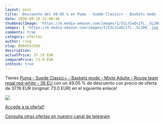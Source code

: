 ```yaml
---
layout: post
title: 'Descuento del 49.05 % en Puma - Suede Classic+ - Baskets mode - M'
date: 2020-09-16 22:08:46
thumbnailImage: 'https://m.media-amazon.com/images/I/51LtCwQc1TL._SL200_.jpg'
images: [ 'https://m.media-amazon.com/images/I/51LtCwQc1TL._SL200_.jpg' ]
comments: true
category: ofertas
author: ring
slug: B004SGJS9G
description:
actualPrice: 37.19 EUR
comparePrice: 73.0 EUR
inStock: true
---
```


Tienes [Puma - Suede Classic+ - Baskets mode - Mixte Adulte - Rouge  team regal red-white  - 36 EU](https://www.amazon.com/dp/B004SGJS9G/?tag=redken08-20) con un 49.05 % de descuento con precio de oferta de 37.19 EUR (original: 73.0 EUR) en el siguiente enlace!

[![](https://m.media-amazon.com/images/I/51LtCwQc1TL._SL200_.jpg)](https://www.amazon.com/dp/B004SGJS9G/?tag=redken08-20)

[Accede a la oferta!!](https://www.amazon.com/dp/B004SGJS9G/?tag=redken08-20)

[Consulta otras ofertas en nuestro canal de telegram](https://t.me/s/ofertas25)

